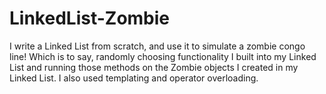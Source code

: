 # LinkedList-Zombie

I write a Linked List from scratch, and use it to simulate a zombie congo line! Which is to say, randomly choosing functionality I built into my Linked List and running those methods on the Zombie objects I created in my Linked List. I also used templating and operator overloading.
